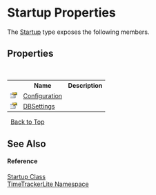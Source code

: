 # Startup Properties
 

The <a href="49846983-c4e6-f4fb-a81c-5ecd758088da">Startup</a> type exposes the following members.


## Properties
&nbsp;<table><tr><th></th><th>Name</th><th>Description</th></tr><tr><td>![Public property](media/pubproperty.gif "Public property")</td><td><a href="8b59723b-de90-924e-9d52-6ac612014bdf">Configuration</a></td><td /></tr><tr><td>![Public property](media/pubproperty.gif "Public property")</td><td><a href="50285af0-5bcc-3429-4670-7e3119bb5d99">DBSettings</a></td><td /></tr></table>&nbsp;
<a href="#startup-properties">Back to Top</a>

## See Also


#### Reference
<a href="49846983-c4e6-f4fb-a81c-5ecd758088da">Startup Class</a><br /><a href="8c0126d1-b10d-7d5a-9e92-4885dee37eb2">TimeTrackerLite Namespace</a><br />
